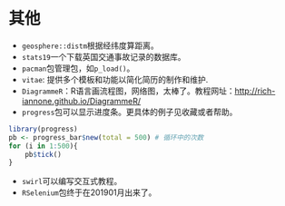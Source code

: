 
# 其他
- `geosphere::distm`根据经纬度算距离。
- `stats19`一个下载英国交通事故记录的数据库。
- `pacman`包管理包，如`p_load()`。
- `vitae`: 提供多个模板和功能以简化简历的制作和维护.
- `DiagrammeR`：R语言画流程图，网络图，太棒了。教程网址：http://rich-iannone.github.io/DiagrammeR/
- `progress`包可以显示进度条。更具体的例子见收藏或者帮助。

```r
library(progress)
pb <- progress_bar$new(total = 500) # 循环中的次数
for (i in 1:500){
    pb$tick()
}
```

- `swirl`可以编写交互式教程。
- `RSelenium`包终于在201901月出来了。
